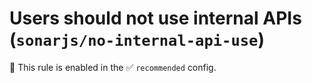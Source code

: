 # Users should not use internal APIs (`sonarjs/no-internal-api-use`)

💼 This rule is enabled in the ✅ `recommended` config.

<!-- end auto-generated rule header -->
